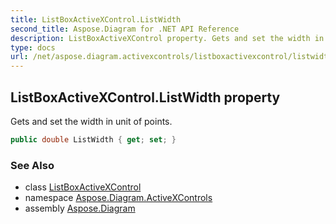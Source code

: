 ```yaml
---
title: ListBoxActiveXControl.ListWidth
second_title: Aspose.Diagram for .NET API Reference
description: ListBoxActiveXControl property. Gets and set the width in unit of points
type: docs
url: /net/aspose.diagram.activexcontrols/listboxactivexcontrol/listwidth/
---
```

## ListBoxActiveXControl.ListWidth property

Gets and set the width in unit of points.

```csharp
public double ListWidth { get; set; }
```

### See Also

* class [ListBoxActiveXControl](../)
* namespace [Aspose.Diagram.ActiveXControls](../../listboxactivexcontrol/)
* assembly [Aspose.Diagram](../../../)


